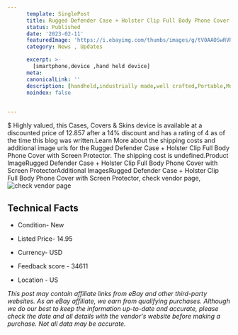 ```yaml
---
      template: SinglePost
      title: Rugged Defender Case + Holster Clip Full Body Phone Cover with Screen Protector
      status: Published
      date: '2023-02-11'
      featuredImage: 'https://i.ebayimg.com/thumbs/images/g/tV0AAOSwRVRjCUwh/s-l225.jpg'
      category: News , Updates

      excerpt: >-
        [smartphone,device ,hand held device]
      meta:
      canonicalLink: ''
      description: [handheld,industrially made,well crafted,Portable,Mobile,Compact,Convenient,Lightweight,Maneuverable,Man-portable,Miniature,Carriable,Hand-held,Light,Holdable,Transportable,Mobile device,Pocket-sized,On-the-go,Wireless,Cordless,Compact size,Convenient size, smartphone,device ,hand held device]
      noindex: false

        
---
```

$
    Highly valued, this Cases, Covers & Skins device is available at a discounted price of 12.857 after a 14% discount and has a rating of 4 as of the time this blog was written.Learn More about the shipping costs and additional image urls for the Rugged Defender Case + Holster Clip Full Body Phone Cover with Screen Protector. The shipping cost is undefined.Product ImageRugged Defender Case + Holster Clip Full Body Phone Cover with Screen ProtectorAdditional ImagesRugged Defender Case + Holster Clip Full Body Phone Cover with Screen Protector, check vendor page, ![check vendor page](https://origin-galleryplus.ebayimg.com/ws/web/275435287027_2_0_1/225x225.jpg,https://origin-galleryplus.ebayimg.com/ws/web/275435287027_3_0_1/225x225.jpg,https://origin-galleryplus.ebayimg.com/ws/web/275435287027_4_0_1/225x225.jpg,https://origin-galleryplus.ebayimg.com/ws/web/275435287027_5_0_1/225x225.jpg,https://origin-galleryplus.ebayimg.com/ws/web/275435287027_6_0_1/225x225.jpg,https://origin-galleryplus.ebayimg.com/ws/web/275435287027_7_0_1/225x225.jpg,https://origin-galleryplus.ebayimg.com/ws/web/275435287027_8_0_1/225x225.jpg,https://origin-galleryplus.ebayimg.com/ws/web/275435287027_9_0_1/225x225.jpg,https://origin-galleryplus.ebayimg.com/ws/web/275435287027_10_0_1/225x225.jpg,https://origin-galleryplus.ebayimg.com/ws/web/275435287027_11_0_1/225x225.jpg,https://origin-galleryplus.ebayimg.com/ws/web/275435287027_12_0_1/225x225.jpg)
    
    

 ## Technical Facts 



     
      

 - Condition- New 


      

 - Listed Price- 14.95 


      

 - Currency- USD 


      

 - Feedback score - 34611 


      

 - Location - US 


      
      

 *_This post may contain affiliate links from eBay and other third-party websites. As an eBay affiliate, we earn from qualifying purchases. Although we do our best to keep the information up-to-date and accurate, please check the date and all details with the vendor's website before making a purchase. Not all data may be accurate._*



    
    
    
    
    